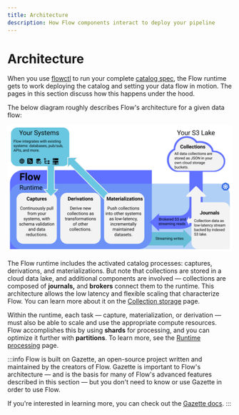 ```yaml
---
title: Architecture
description: How Flow components interact to deploy your pipeline
---
```


# Architecture

When you use [flowctl](../concepts/flowctl.md) to run your complete [catalog spec](../concepts/#specifications),
the Flow runtime gets to work deploying the catalog and setting your data flow in motion.
The pages in this section discuss how this happens under the hood.

The below diagram roughly describes Flow's architecture for a given data flow:

![](<architecture.svg>)

The Flow runtime includes the activated catalog processes: captures, derivations, and materializations. But note that collections are stored in a cloud data lake, and additional components are involved — collections are composed of **journals,** and **brokers** connect them to the runtime. This architecture allows the low latency and flexible scaling that characterize Flow. You can learn more about it on the [Collection storage](storage.md) page.

Within the runtime, each task — capture, materialization, or derivation — must also be able to scale and use the appropriate compute resources. Flow accomplishes this by using **shards** for processing, and you can optimize it further with **partitions**. To learn more, see the [Runtime processing](scaling.md) page.

:::info
Flow is built on Gazette, an open-source project written and maintained by the creators of Flow. Gazette is important to Flow's architecture — and is the basis for many of Flow's advanced features described in this section — but you don't need to know or use Gazette in order to use Flow.

If you're interested in learning more, you can check out the [Gazette docs](https://gazette.readthedocs.io/en/latest/index.html).
:::


